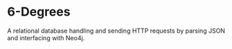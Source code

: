 # 6-Degrees
A relational database handling and sending HTTP requests by parsing JSON and interfacing with Neo4j.
